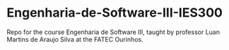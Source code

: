# Engenharia-de-Software-III-IES300
Repo for the course Engenharia de Software III, taught by professor Luan Martins de Araujo Silva at the FATEC Ourinhos.

